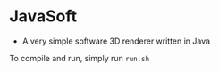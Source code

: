 # JavaSoft
- A very simple software 3D renderer written in Java

To compile and run, simply run `run.sh`


